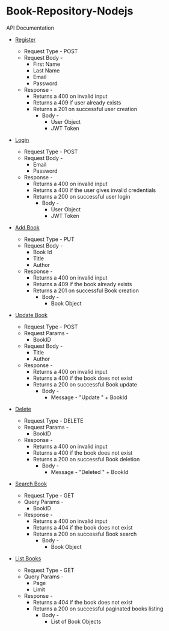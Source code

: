 # Book-Repository-Nodejs

API Documentation 

* [Register](https://github.com/aayushbhan/Book-Repository-Nodejs/blob/main/BookRepositoryServer/app.js#L54) 
  * Request Type - POST
  * Request Body -
      * First Name
      * Last Name
      * Email
      * Password
  * Response - 
      * Returns a 400 on invalid input
      * Returns a 409 if user already exists
      * Returns a 201 on successful user creation
          * Body - 
              * User Object
              * JWT Token

* [Login](https://github.com/aayushbhan/Book-Repository-Nodejs/blob/main/BookRepositoryServer/app.js#L106)
    * Request Type - POST
    * Request Body -
      * Email
      * Password
    * Response - 
      * Returns a 400 on invalid input
      * Returns a 400 if the user gives invalid credentials
      * Returns a 200 on successful user login
          * Body - 
              * User Object
              * JWT Token

* [Add Book](https://github.com/aayushbhan/Book-Repository-Nodejs/blob/main/BookRepositoryServer/app.js#L143)
    * Request Type - PUT
    * Request Body -
      * Book Id
      * Title
      * Author
    * Response - 
      * Returns a 400 on invalid input
      * Returns a 409 if the book already exists
      * Returns a 201 on successful Book creation
          * Body - 
              * Book Object

* [Update Book](https://github.com/aayushbhan/Book-Repository-Nodejs/blob/main/BookRepositoryServer/app.js#L178)
    * Request Type - POST
    * Request Params - 
        * BookID
    * Request Body -
      * Title
      * Author
    * Response - 
      * Returns a 400 on invalid input
      * Returns a 400 if the book does not exist
      * Returns a 200 on successful Book update
          * Body - 
              * Message - "Update " + BookId

* [Delete](https://github.com/aayushbhan/Book-Repository-Nodejs/blob/main/BookRepositoryServer/app.js#L219)
    * Request Type - DELETE
    * Request Params - 
        * BookID
    * Response - 
      * Returns a 400 on invalid input
      * Returns a 400 if the book does not exist
      * Returns a 200 on successful Book deletion
          * Body - 
              * Message - "Deleted " + BookId

* [Search Book](https://github.com/aayushbhan/Book-Repository-Nodejs/blob/main/BookRepositoryServer/app.js#L248)
    * Request Type - GET
    * Query Params - 
        * BookID
    * Response - 
      * Returns a 400 on invalid input
      * Returns a 404 if the book does not exist
      * Returns a 200 on successful Book search
          * Body - 
              * Book Object

* [List Books](https://github.com/aayushbhan/Book-Repository-Nodejs/blob/main/BookRepositoryServer/app.js#L280)
    * Request Type - GET
    * Query Params - 
        * Page
        * Limit
    * Response - 
      * Returns a 404 if the book does not exist
      * Returns a 200 on successful paginated books listing
          * Body - 
              * List of Book Objects

